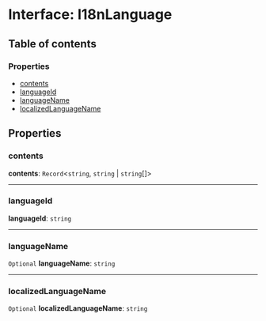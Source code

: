 # Interface: I18nLanguage

## Table of contents

### Properties

* [contents](/en/auto-docs/editor/interfaces/I18nLanguage.md#contents)
* [languageId](/en/auto-docs/editor/interfaces/I18nLanguage.md#languageid)
* [languageName](/en/auto-docs/editor/interfaces/I18nLanguage.md#languagename)
* [localizedLanguageName](/en/auto-docs/editor/interfaces/I18nLanguage.md#localizedlanguagename)

## Properties

### contents

**contents**: `Record`<`string`, `string` | `string`\[]>

***

### languageId

**languageId**: `string`

***

### languageName

`Optional` **languageName**: `string`

***

### localizedLanguageName

`Optional` **localizedLanguageName**: `string`
